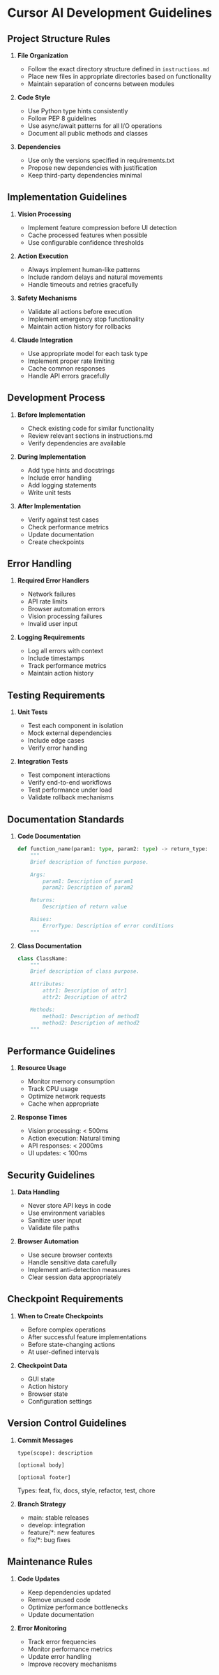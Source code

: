 # Cursor AI Development Guidelines

## Project Structure Rules

1. **File Organization**
   - Follow the exact directory structure defined in `instructions.md`
   - Place new files in appropriate directories based on functionality
   - Maintain separation of concerns between modules

2. **Code Style**
   - Use Python type hints consistently
   - Follow PEP 8 guidelines
   - Use async/await patterns for all I/O operations
   - Document all public methods and classes

3. **Dependencies**
   - Use only the versions specified in requirements.txt
   - Propose new dependencies with justification
   - Keep third-party dependencies minimal

## Implementation Guidelines

1. **Vision Processing**
   - Implement feature compression before UI detection
   - Cache processed features when possible
   - Use configurable confidence thresholds

2. **Action Execution**
   - Always implement human-like patterns
   - Include random delays and natural movements
   - Handle timeouts and retries gracefully

3. **Safety Mechanisms**
   - Validate all actions before execution
   - Implement emergency stop functionality
   - Maintain action history for rollbacks

4. **Claude Integration**
   - Use appropriate model for each task type
   - Implement proper rate limiting
   - Cache common responses
   - Handle API errors gracefully

## Development Process

1. **Before Implementation**
   - Check existing code for similar functionality
   - Review relevant sections in instructions.md
   - Verify dependencies are available

2. **During Implementation**
   - Add type hints and docstrings
   - Include error handling
   - Add logging statements
   - Write unit tests

3. **After Implementation**
   - Verify against test cases
   - Check performance metrics
   - Update documentation
   - Create checkpoints

## Error Handling

1. **Required Error Handlers**
   - Network failures
   - API rate limits
   - Browser automation errors
   - Vision processing failures
   - Invalid user input

2. **Logging Requirements**
   - Log all errors with context
   - Include timestamps
   - Track performance metrics
   - Maintain action history

## Testing Requirements

1. **Unit Tests**
   - Test each component in isolation
   - Mock external dependencies
   - Include edge cases
   - Verify error handling

2. **Integration Tests**
   - Test component interactions
   - Verify end-to-end workflows
   - Test performance under load
   - Validate rollback mechanisms

## Documentation Standards

1. **Code Documentation**
   ```python
   def function_name(param1: type, param2: type) -> return_type:
       """
       Brief description of function purpose.

       Args:
           param1: Description of param1
           param2: Description of param2

       Returns:
           Description of return value

       Raises:
           ErrorType: Description of error conditions
       """
   ```

2. **Class Documentation**
   ```python
   class ClassName:
       """
       Brief description of class purpose.

       Attributes:
           attr1: Description of attr1
           attr2: Description of attr2

       Methods:
           method1: Description of method1
           method2: Description of method2
       """
   ```

## Performance Guidelines

1. **Resource Usage**
   - Monitor memory consumption
   - Track CPU usage
   - Optimize network requests
   - Cache when appropriate

2. **Response Times**
   - Vision processing: < 500ms
   - Action execution: Natural timing
   - API responses: < 2000ms
   - UI updates: < 100ms

## Security Guidelines

1. **Data Handling**
   - Never store API keys in code
   - Use environment variables
   - Sanitize user input
   - Validate file paths

2. **Browser Automation**
   - Use secure browser contexts
   - Handle sensitive data carefully
   - Implement anti-detection measures
   - Clear session data appropriately

## Checkpoint Requirements

1. **When to Create Checkpoints**
   - Before complex operations
   - After successful feature implementations
   - Before state-changing actions
   - At user-defined intervals

2. **Checkpoint Data**
   - GUI state
   - Action history
   - Browser state
   - Configuration settings

## Version Control Guidelines

1. **Commit Messages**
   ```
   type(scope): description

   [optional body]

   [optional footer]
   ```
   Types: feat, fix, docs, style, refactor, test, chore

2. **Branch Strategy**
   - main: stable releases
   - develop: integration
   - feature/*: new features
   - fix/*: bug fixes

## Maintenance Rules

1. **Code Updates**
   - Keep dependencies updated
   - Remove unused code
   - Optimize performance bottlenecks
   - Update documentation

2. **Error Monitoring**
   - Track error frequencies
   - Monitor performance metrics
   - Update error handling
   - Improve recovery mechanisms 